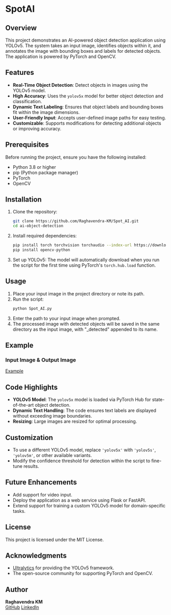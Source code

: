 # SpotAI

## Overview
This project demonstrates an AI-powered object detection application using YOLOv5. The system takes an input image, identifies objects within it, and annotates the image with bounding boxes and labels for detected objects. The application is powered by PyTorch and OpenCV.

## Features
- **Real-Time Object Detection**: Detect objects in images using the YOLOv5 model.
- **High Accuracy**: Uses the `yolov5x` model for better object detection and classification.
- **Dynamic Text Labeling**: Ensures that object labels and bounding boxes fit within the image dimensions.
- **User-Friendly Input**: Accepts user-defined image paths for easy testing.
- **Customizable**: Supports modifications for detecting additional objects or improving accuracy.

## Prerequisites
Before running the project, ensure you have the following installed:

- Python 3.8 or higher
- pip (Python package manager)
- PyTorch
- OpenCV

## Installation
1. Clone the repository:
   ```bash
   git clone https://github.com/Raghavendra-KM/Spot_AI.git
   cd ai-object-detection
   ```

2. Install required dependencies:
   ```bash
   pip install torch torchvision torchaudio --index-url https://download.pytorch.org/whl/cu118
   pip install opencv-python
   ```

3. Set up YOLOv5:
   The model will automatically download when you run the script for the first time using PyTorch's `torch.hub.load` function.

## Usage
1. Place your input image in the project directory or note its path.
2. Run the script:
   ```bash
   python Spot_AI.py
   ```
3. Enter the path to your input image when prompted.
4. The processed image with detected objects will be saved in the same directory as the input image, with "_detected" appended to its name.

## Example
### Input Image & Output Image
[Example](https://imgur.com/a/pphbkOo)

## Code Highlights
- **YOLOv5 Model**: The `yolov5x` model is loaded via PyTorch Hub for state-of-the-art object detection.
- **Dynamic Text Handling**: The code ensures text labels are displayed without exceeding image boundaries.
- **Resizing**: Large images are resized for optimal processing.

## Customization
- To use a different YOLOv5 model, replace `'yolov5x'` with `'yolov5s'`, `'yolov5m'`, or other available variants.
- Modify the confidence threshold for detection within the script to fine-tune results.

## Future Enhancements
- Add support for video input.
- Deploy the application as a web service using Flask or FastAPI.
- Extend support for training a custom YOLOv5 model for domain-specific tasks.

## License
This project is licensed under the MIT License.

## Acknowledgments
- [Ultralytics](https://github.com/ultralytics/yolov5) for providing the YOLOv5 framework.
- The open-source community for supporting PyTorch and OpenCV.

## Author
**Raghavendra KM**  
[GitHub](https://github.com/Raghavendra-KM)
[LinkedIn](https://linkedin.com/in/raghavendrakm08)
